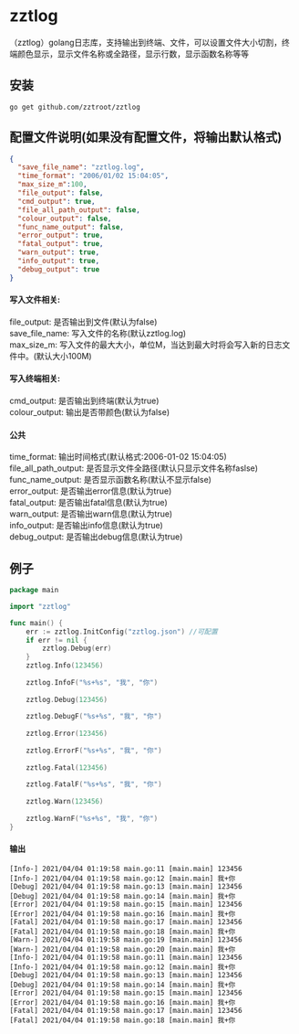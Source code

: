 # zztlog
（zztlog）golang日志库，支持输出到终端、文件，可以设置文件大小切割，终端颜色显示，显示文件名称或全路径，显示行数，显示函数名称等等

## 安装
```
go get github.com/zztroot/zztlog
```

## 配置文件说明(如果没有配置文件，将输出默认格式)
```json
{
  "save_file_name": "zztlog.log",
  "time_format": "2006/01/02 15:04:05",
  "max_size_m":100,
  "file_output": false,
  "cmd_output": true,
  "file_all_path_output": false,
  "colour_output": false,
  "func_name_output": false,
  "error_output": true,
  "fatal_output": true,
  "warn_output": true,
  "info_output": true,
  "debug_output": true
}
```
#### 写入文件相关:
file_output: 是否输出到文件(默认为false)  
save_file_name: 写入文件的名称(默认zztlog.log)  
max_size_m: 写入文件的最大大小，单位M，当达到最大时将会写入新的日志文件中。(默认大小100M)    

#### 写入终端相关:
cmd_output: 是否输出到终端(默认为true)  
colour_output: 输出是否带颜色(默认为false)  

#### 公共
time_format: 输出时间格式(默认格式:2006-01-02 15:04:05)  
file_all_path_output: 是否显示文件全路径(默认只显示文件名称faslse)  
func_name_output: 是否显示函数名称(默认不显示false)  
error_output: 是否输出error信息(默认为true)  
fatal_output: 是否输出fatal信息(默认为true)  
warn_output: 是否输出warn信息(默认为true)  
info_output: 是否输出info信息(默认为true)  
debug_output: 是否输出debug信息(默认为true)  

## 例子
```go
package main

import "zztlog"

func main() {
	err := zztlog.InitConfig("zztlog.json") //可配置
	if err != nil {
		zztlog.Debug(err)
	}
	zztlog.Info(123456)
  
	zztlog.InfoF("%s+%s", "我", "你")
  
	zztlog.Debug(123456)
  
	zztlog.DebugF("%s+%s", "我", "你")
  
	zztlog.Error(123456)
  
	zztlog.ErrorF("%s+%s", "我", "你")
  
	zztlog.Fatal(123456)
  
	zztlog.FatalF("%s+%s", "我", "你")
  
	zztlog.Warn(123456)
  
	zztlog.WarnF("%s+%s", "我", "你")
}

```
#### 输出
```
[Info-] 2021/04/04 01:19:58 main.go:11 [main.main] 123456
[Info-] 2021/04/04 01:19:58 main.go:12 [main.main] 我+你
[Debug] 2021/04/04 01:19:58 main.go:13 [main.main] 123456
[Debug] 2021/04/04 01:19:58 main.go:14 [main.main] 我+你
[Error] 2021/04/04 01:19:58 main.go:15 [main.main] 123456
[Error] 2021/04/04 01:19:58 main.go:16 [main.main] 我+你
[Fatal] 2021/04/04 01:19:58 main.go:17 [main.main] 123456
[Fatal] 2021/04/04 01:19:58 main.go:18 [main.main] 我+你
[Warn-] 2021/04/04 01:19:58 main.go:19 [main.main] 123456
[Warn-] 2021/04/04 01:19:58 main.go:20 [main.main] 我+你
[Info-] 2021/04/04 01:19:58 main.go:11 [main.main] 123456
[Info-] 2021/04/04 01:19:58 main.go:12 [main.main] 我+你
[Debug] 2021/04/04 01:19:58 main.go:13 [main.main] 123456
[Debug] 2021/04/04 01:19:58 main.go:14 [main.main] 我+你
[Error] 2021/04/04 01:19:58 main.go:15 [main.main] 123456
[Error] 2021/04/04 01:19:58 main.go:16 [main.main] 我+你
[Fatal] 2021/04/04 01:19:58 main.go:17 [main.main] 123456
[Fatal] 2021/04/04 01:19:58 main.go:18 [main.main] 我+你
```


